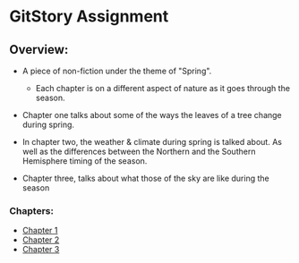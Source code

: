 # GitStory Assignment

## Overview: 

- A piece of non-fiction under the theme of "Spring".
    - Each chapter is on a different aspect of nature as it goes through the season.
    
- Chapter one talks about some of the ways the leaves of a tree change during spring.

- In chapter two, the weather & climate during spring is talked about.
  As well as the differences between the Northern and the Southern Hemisphere timing of the season. 

- Chapter three, talks about what those of the sky are like during the season 
    
### Chapters:

* [Chapter 1](chapter01.md)
* [Chapter 2](chapter02.md)
* [Chapter 3](chapter03.html)